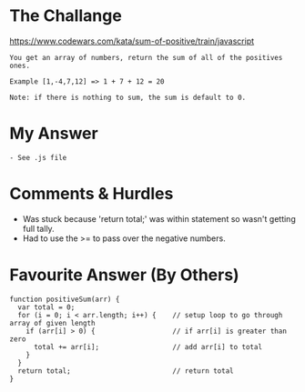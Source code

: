 # The Challange

https://www.codewars.com/kata/sum-of-positive/train/javascript

```
You get an array of numbers, return the sum of all of the positives ones.

Example [1,-4,7,12] => 1 + 7 + 12 = 20

Note: if there is nothing to sum, the sum is default to 0.
```

# My Answer

```
- See .js file
```

# Comments & Hurdles

- Was stuck because 'return total;' was within statement so wasn't getting full tally.
- Had to use the >= to pass over the negative numbers.

# Favourite Answer (By Others)

```
function positiveSum(arr) {
  var total = 0;
  for (i = 0; i < arr.length; i++) {    // setup loop to go through array of given length
    if (arr[i] > 0) {                   // if arr[i] is greater than zero
      total += arr[i];                  // add arr[i] to total
    }
  }
  return total;                         // return total
}
```
